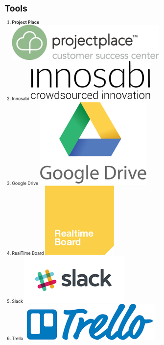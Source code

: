 # Tools
1. **Project Place**
![](/images/project-place.jpg)
2. Innosabi
![](/images/innosabi.jpg)
3. Google Drive
![](/images/google-drive.jpg)
4. RealTime Board
![](/images/realtime-board.jpg)
5. Slack
![](/images/slack.jpg)
6. Trello
![](/images/trello.jpg)
